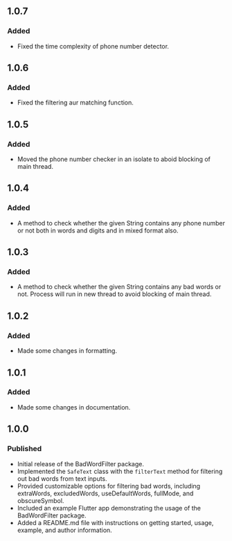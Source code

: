 ## 1.0.7

### Added

- Fixed the time complexity of phone number detector.
  
## 1.0.6

### Added

- Fixed the filtering aur matching function.

## 1.0.5

### Added

- Moved the phone number checker in an isolate to aboid blocking of main thread.


## 1.0.4

### Added

- A method to check whether the given String contains any phone number or not both in words and digits and in mixed format also.


## 1.0.3

### Added

- A method to check whether the given String contains any bad words or not. Process will run in new thread to avoid blocking of main thread. 


## 1.0.2

### Added

- Made some changes in formatting.


## 1.0.1

### Added

- Made some changes in documentation.


## 1.0.0

### Published

- Initial release of the BadWordFilter package.
- Implemented the `SafeText` class with the `filterText` method for filtering out bad words from text inputs.
- Provided customizable options for filtering bad words, including extraWords, excludedWords, useDefaultWords, fullMode, and obscureSymbol.
- Included an example Flutter app demonstrating the usage of the BadWordFilter package.
- Added a README.md file with instructions on getting started, usage, example, and author information.
